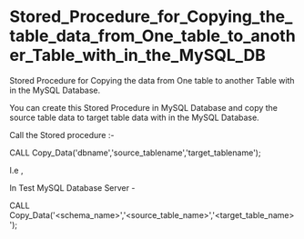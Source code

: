 # Stored_Procedure_for_Copying_the_table_data_from_One_table_to_another_Table_with_in_the_MySQL_DB
Stored Procedure for Copying the data from One table to another Table with in the MySQL Database.

You can create this Stored Procedure in MySQL Database and copy the source table data to target table data with in the MySQL Database.

Call the Stored procedure :- 

CALL Copy_Data('dbname','source_tablename','target_tablename');

I.e , 

In Test MySQL Database Server  - 

CALL Copy_Data('<schema_name>','<source_table_name>','<target_table_name>');
